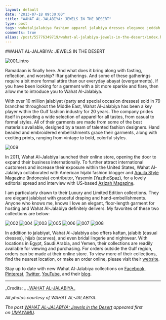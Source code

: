 ```yaml
---
layout: default
date: "2013-07-18 09:30:00"
title: "WAHAT AL-JALABIYA: JEWELS IN THE DESERT"
type: post
tags: wahataljalabiya fashion apparel jalabiya dresses elegance jeddah cairo sanaa saudi egypt yemen craftsmanship heritage tradition culture
comments: true
alias: /post/55776349719/wahat-al-jalabiya-jewels-in-the-desert/index.html
---
```



#WAHAT AL-JALABIYA: JEWELS IN THE DESERT

![001_intro][1]

Ramadaan is finally here. And what does it bring along with fasting, reflection, and worship? Iftar gatherings. And some of these gatherings require a bit more formal attire than our everyday abayat (overgarments). If you have been looking for a garment with a bit more sparkle and flare, then allow me to introduce you to Wahat Al-Jalabiya.

With over 10 million jalabiyat (party and special occasion dresses) sold in 79 branches throughout the Middle East, Wahat Al-Jalabiya has been a key player within the Gulf fashion industry for 20 years. The company prides itself in providing a wide selection of apparel for all tastes, from casual to formal styles. All of their garments are made from some of the best materials available, designed by a team of talented fashion designers. Hand beaded and embroidered embellishments grace their garments, along with exciting prints, ranging from vintage to bold, colorful styles.

![009][2]

In 2011, Wahat Al-Jalabiya launched their online store, opening the door to expand their business internationally. To further attract international customers and increase their exposure within the United States, Wahat Al-Jalabiya collaborated with American hijabi fashion blogger and [Aquila Style Magazine][3] (Indonesia) contributor, Yasemin [(YaztheSpaz)][4], for a lovely editorial spread and interview with US-based [Azizah Magazine][5].

I am particularly drawn to their Luxury and Limited Edition collections. They are elegant jalabiyat with graceful draping and hand-embellishments. Anyone who knows me, knows I love an elegant, floor-length garment for hosting and Wahat Al-Jalabiya definitely delivers. My favorites of these two collections are below:

![002][6] ![004][7] ![003][8] ![005][9] ![006][10] ![007][11] ![008][12]

In addition to jalabiyat, Wahat Al-Jalabiya also offers kaftan, jalabib (casual dresses), hijab (scarves), and even bridal lingerie and nightwear. With locations in Egypt, Saudi Arabia, and Yemen, their collections are readily available for viewing and purchasing. For orders outside the Gulf region, orders can be made at their online store. To view more of their collections, find the nearest location, or make an order online, please visit their [website][13].

Stay up to date with new Wahat Al-Jalabiya collections on [Facebook][14], [Pinterest][15], [Twitter][16], [ YouTube][17], and their [blog][18].

* * *

_Credits: _
_[WAHAT AL-JALABIYA_][13]

_All photos courtesy of WAHAT AL-JALABIYA._

_The post [WAHAT AL-JALABIYA: Jewels in the Desert][19]&nbsp;appeared first on&nbsp;[UMAYAMU][20]._

   [1]: http://farm3.staticflickr.com/2847/9310980617_373f35464c_o.jpg
   [2]: http://farm6.staticflickr.com/5335/9310981901_00ea1db181_o.jpg
   [3]: http://www.aquila-style.com/ (AQUILA STYLE MAGAZINE)
   [4]: https://www.facebook.com/YazTheSpaz/ (YAZTHESPAZ)
   [5]: http://www.azizahmagazine.com/ (AZIZAH MAGAZINE)
   [6]: http://farm4.staticflickr.com/3756/9313767020_1d7424bbf6_o.jpg
   [7]: http://farm3.staticflickr.com/2879/9310980737_ce7271fa28_o.jpg
   [8]: http://farm8.staticflickr.com/7452/9313767064_1b7b70dae5_o.jpg
   [9]: http://farm4.staticflickr.com/3687/9313767220_2972a5a71a_o.jpg
   [10]: http://farm3.staticflickr.com/2816/9310980837_f1c50cc783_o.jpg
   [11]: http://farm8.staticflickr.com/7384/9310981241_e9e9fa4b4b_o.jpg
   [12]: http://farm4.staticflickr.com/3817/9310981201_7e0d2a105e_o.jpg
   [13]: http://www.aljalabiya.com (WAHAT AL-JALABIYA)
   [14]: https://www.facebook.com/Wahat.Aljalabiya (WAHAT AL-JALABIYA)
   [15]: http://pinterest.com/aljalabiya/ (AL JALABIYA)
   [16]: http://twitter.com/#!/WahatAljalabiya (@WAHATALJALABIYA)
   [17]: http://www.youtube.com/user/WahatAljalabiya (WAHAT AL-JALABIYA)
   [18]: http://blog.aljalabiya.com/ (WAHAT AL-JALABIYA BLOG)
   [19]: http://www.umayamu.com/post/55776349719/wahat-al-jalabiya-jewels-in-the-desert (WAHAT AL-JALABIYA: Jewels in the Desert)
   [20]: http://www.umayamu.com (UMAYAMU)
